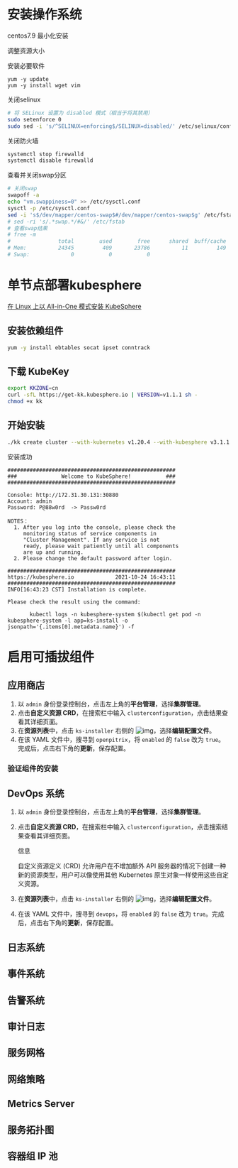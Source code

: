 # 安装操作系统

centos7.9 最小化安装

调整资源大小

安装必要软件

```
yum -y update
yum -y install wget vim
```

关闭selinux

```bash
# 将 SELinux 设置为 disabled 模式（相当于将其禁用）
sudo setenforce 0
sudo sed -i 's/^SELINUX=enforcing$/SELINUX=disabled/' /etc/selinux/config
```

关闭防火墙

```bash
systemctl stop firewalld
systemctl disable firewalld
```

查看并关闭swap分区

```bash
# 关闭swap
swapoff -a
echo "vm.swappiness=0" >> /etc/sysctl.conf
sysctl -p /etc/sysctl.conf
sed -i 's$/dev/mapper/centos-swap$#/dev/mapper/centos-swap$g' /etc/fstab
# sed -ri 's/.*swap.*/#&/' /etc/fstab
# 查看swap结果
# free -m
#               total        used        free      shared  buff/cache   available
# Mem:          24345         409       23786          11         149       23657
# Swap:             0           0           0

```



# 单节点部署kubesphere

[在 Linux 上以 All-in-One 模式安装 KubeSphere](https://kubesphere.com.cn/docs/quick-start/all-in-one-on-linux/)

## 安装依赖组件

```bash
yum -y install ebtables socat ipset conntrack
```

## 下载 KubeKey

```bash
export KKZONE=cn
curl -sfL https://get-kk.kubesphere.io | VERSION=v1.1.1 sh -
chmod +x kk
```

## 开始安装

```bash
./kk create cluster --with-kubernetes v1.20.4 --with-kubesphere v3.1.1
```

安装成功

```
#####################################################
###              Welcome to KubeSphere!           ###
#####################################################

Console: http://172.31.30.131:30880
Account: admin
Password: P@88w0rd  -> Passw0rd

NOTES：
  1. After you log into the console, please check the
     monitoring status of service components in
     "Cluster Management". If any service is not
     ready, please wait patiently until all components
     are up and running.
  2. Please change the default password after login.

#####################################################
https://kubesphere.io             2021-10-24 16:43:11
#####################################################
INFO[16:43:23 CST] Installation is complete.

Please check the result using the command:

       kubectl logs -n kubesphere-system $(kubectl get pod -n kubesphere-system -l app=ks-install -o jsonpath='{.items[0].metadata.name}') -f
```

# 启用可插拔组件

## 应用商店

1. 以 `admin` 身份登录控制台，点击左上角的**平台管理**，选择**集群管理**。
2. 点击**自定义资源 CRD**，在搜索栏中输入 `clusterconfiguration`，点击结果查看其详细页面。
3. 在**资源列表**中，点击 `ks-installer` 右侧的 ![img](https://kubesphere.com.cn/images/docs/zh-cn/enable-pluggable-components/kubesphere-app-store/three-dots.png)，选择**编辑配置文件**。
4. 在该 YAML 文件中，搜寻到 `openpitrix`，将 `enabled` 的 `false` 改为 `true`。完成后，点击右下角的**更新**，保存配置。

### 验证组件的安装

## DevOps 系统

1. 以 `admin` 身份登录控制台，点击左上角的**平台管理**，选择**集群管理**。

2. 点击**自定义资源 CRD**，在搜索栏中输入 `clusterconfiguration`，点击搜索结果查看其详细页面。

   信息

   自定义资源定义 (CRD) 允许用户在不增加额外 API 服务器的情况下创建一种新的资源类型，用户可以像使用其他 Kubernetes 原生对象一样使用这些自定义资源。

3. 在**资源列表**中，点击 `ks-installer` 右侧的 ![img](https://kubesphere.com.cn/images/docs/zh-cn/enable-pluggable-components/kubesphere-devops-system/three-dots.png)，选择**编辑配置文件**。

4. 在该 YAML 文件中，搜寻到 `devops`，将 `enabled` 的 `false` 改为 `true`。完成后，点击右下角的**更新**，保存配置。



## 日志系统



## 事件系统

## 告警系统

## 审计日志

## 服务网格

## 网络策略

## Metrics Server

## 服务拓扑图

## 容器组 IP 池

